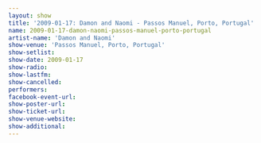 ```yaml
---
layout: show
title: '2009-01-17: Damon and Naomi - Passos Manuel, Porto, Portugal'
name: 2009-01-17-damon-naomi-passos-manuel-porto-portugal
artist-name: 'Damon and Naomi'
show-venue: 'Passos Manuel, Porto, Portugal'
show-setlist: 
show-date: 2009-01-17
show-radio: 
show-lastfm: 
show-cancelled: 
performers: 
facebook-event-url: 
show-poster-url: 
show-ticket-url: 
show-venue-website: 
show-additional: 
---
```


